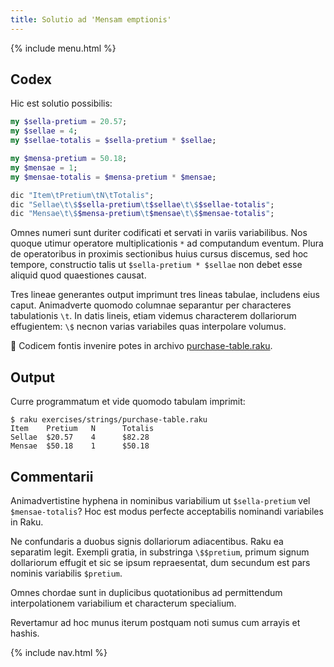 ```yaml
---
title: Solutio ad 'Mensam emptionis'
---
```


{% include menu.html %}

## Codex

Hic est solutio possibilis:

```raku
my $sella-pretium = 20.57;
my $sellae = 4;
my $sellae-totalis = $sella-pretium * $sellae;

my $mensa-pretium = 50.18;
my $mensae = 1;
my $mensae-totalis = $mensa-pretium * $mensae;

dic "Item\tPretium\tN\tTotalis";
dic "Sellae\t\$$sella-pretium\t$sellae\t\$$sellae-totalis";
dic "Mensae\t\$$mensa-pretium\t$mensae\t\$$mensae-totalis";
```

Omnes numeri sunt duriter codificati et servati in variis variabilibus. Nos quoque utimur operatore multiplicationis `*` ad computandum eventum. Plura de operatoribus in proximis sectionibus huius cursus discemus, sed hoc tempore, constructio talis ut `$sella-pretium * $sellae` non debet esse aliquid quod quaestiones causat.

Tres lineae generantes output imprimunt tres lineas tabulae, includens eius caput. Animadverte quomodo columnae separantur per characteres tabulationis `\t`. In datis lineis, etiam videmus characterem dollariorum effugientem: `\$` necnon varias variabiles quas interpolare volumus.

🦋 Codicem fontis invenire potes in archivo [purchase-table.raku](https://github.com/ash/raku-course/blob/master/exercises/strings/purchase-table.raku).

## Output

Curre programmatum et vide quomodo tabulam imprimit:

```
$ raku exercises/strings/purchase-table.raku
Item    Pretium   N      Totalis
Sellae  $20.57    4      $82.28
Mensae  $50.18    1      $50.18
```

## Commentarii

Animadvertistine hyphena in nominibus variabilium ut `$sella-pretium` vel `$mensae-totalis`? Hoc est modus perfecte acceptabilis nominandi variabiles in Raku.

Ne confundaris a duobus signis dollariorum adiacentibus. Raku ea separatim legit. Exempli gratia, in substringa `\$$pretium`, primum signum dollariorum effugit et sic se ipsum repraesentat, dum secundum est pars nominis variabilis `$pretium`.

Omnes chordae sunt in duplicibus quotationibus ad permittendum interpolationem variabilium et characterum specialium.

Revertamur ad hoc munus iterum postquam noti sumus cum arrayis et hashis.

{% include nav.html %}